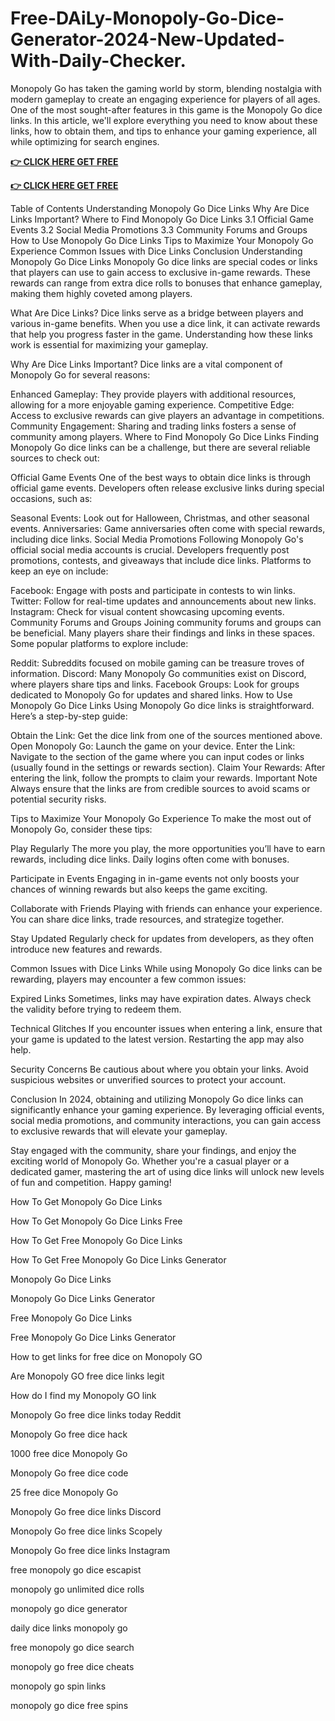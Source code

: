# Free-DAiLy-Monopoly-Go-Dice-Generator-2024-New-Updated-With-Daily-Checker.

Monopoly Go has taken the gaming world by storm, blending nostalgia with modern gameplay to create an engaging experience for players of all ages. One of the most sought-after features in this game is the Monopoly Go dice links. In this article, we'll explore everything you need to know about these links, how to obtain them, and tips to enhance your gaming experience, all while optimizing for search engines.

**[👉 CLICK HERE GET FREE](https://tinyurl.com/yraheyk3)**

**[👉 CLICK HERE GET FREE](https://tinyurl.com/yraheyk3)**

Table of Contents Understanding Monopoly Go Dice Links Why Are Dice Links Important? Where to Find Monopoly Go Dice Links 3.1 Official Game Events 3.2 Social Media Promotions 3.3 Community Forums and Groups How to Use Monopoly Go Dice Links Tips to Maximize Your Monopoly Go Experience Common Issues with Dice Links Conclusion Understanding Monopoly Go Dice Links Monopoly Go dice links are special codes or links that players can use to gain access to exclusive in-game rewards. These rewards can range from extra dice rolls to bonuses that enhance gameplay, making them highly coveted among players.

What Are Dice Links? Dice links serve as a bridge between players and various in-game benefits. When you use a dice link, it can activate rewards that help you progress faster in the game. Understanding how these links work is essential for maximizing your gameplay.

Why Are Dice Links Important? Dice links are a vital component of Monopoly Go for several reasons:

Enhanced Gameplay: They provide players with additional resources, allowing for a more enjoyable gaming experience. Competitive Edge: Access to exclusive rewards can give players an advantage in competitions. Community Engagement: Sharing and trading links fosters a sense of community among players. Where to Find Monopoly Go Dice Links Finding Monopoly Go dice links can be a challenge, but there are several reliable sources to check out:

Official Game Events One of the best ways to obtain dice links is through official game events. Developers often release exclusive links during special occasions, such as:

Seasonal Events: Look out for Halloween, Christmas, and other seasonal events. Anniversaries: Game anniversaries often come with special rewards, including dice links. Social Media Promotions Following Monopoly Go's official social media accounts is crucial. Developers frequently post promotions, contests, and giveaways that include dice links. Platforms to keep an eye on include:

Facebook: Engage with posts and participate in contests to win links. Twitter: Follow for real-time updates and announcements about new links. Instagram: Check for visual content showcasing upcoming events. Community Forums and Groups Joining community forums and groups can be beneficial. Many players share their findings and links in these spaces. Some popular platforms to explore include:

Reddit: Subreddits focused on mobile gaming can be treasure troves of information. Discord: Many Monopoly Go communities exist on Discord, where players share tips and links. Facebook Groups: Look for groups dedicated to Monopoly Go for updates and shared links. How to Use Monopoly Go Dice Links Using Monopoly Go dice links is straightforward. Here’s a step-by-step guide:

Obtain the Link: Get the dice link from one of the sources mentioned above. Open Monopoly Go: Launch the game on your device. Enter the Link: Navigate to the section of the game where you can input codes or links (usually found in the settings or rewards section). Claim Your Rewards: After entering the link, follow the prompts to claim your rewards. Important Note Always ensure that the links are from credible sources to avoid scams or potential security risks.

Tips to Maximize Your Monopoly Go Experience To make the most out of Monopoly Go, consider these tips:

Play Regularly The more you play, the more opportunities you’ll have to earn rewards, including dice links. Daily logins often come with bonuses.

Participate in Events Engaging in in-game events not only boosts your chances of winning rewards but also keeps the game exciting.

Collaborate with Friends Playing with friends can enhance your experience. You can share dice links, trade resources, and strategize together.

Stay Updated Regularly check for updates from developers, as they often introduce new features and rewards.

Common Issues with Dice Links While using Monopoly Go dice links can be rewarding, players may encounter a few common issues:

Expired Links Sometimes, links may have expiration dates. Always check the validity before trying to redeem them.

Technical Glitches If you encounter issues when entering a link, ensure that your game is updated to the latest version. Restarting the app may also help.

Security Concerns Be cautious about where you obtain your links. Avoid suspicious websites or unverified sources to protect your account.

Conclusion In 2024, obtaining and utilizing Monopoly Go dice links can significantly enhance your gaming experience. By leveraging official events, social media promotions, and community interactions, you can gain access to exclusive rewards that will elevate your gameplay.

Stay engaged with the community, share your findings, and enjoy the exciting world of Monopoly Go. Whether you're a casual player or a dedicated gamer, mastering the art of using dice links will unlock new levels of fun and competition. Happy gaming!

How To Get Monopoly Go Dice Links

How To Get Monopoly Go Dice Links Free

How To Get Free Monopoly Go Dice Links

How To Get Free Monopoly Go Dice Links Generator

Monopoly Go Dice Links

Monopoly Go Dice Links Generator

Free Monopoly Go Dice Links

Free Monopoly Go Dice Links Generator

How to get links for free dice on Monopoly GO

Are Monopoly GO free dice links legit

How do I find my Monopoly GO link

Monopoly Go free dice links today Reddit

Monopoly Go free dice hack

1000 free dice Monopoly Go

Monopoly Go free dice code

25 free dice Monopoly Go

Monopoly Go free dice links Discord

Monopoly Go free dice links Scopely

Monopoly Go free dice links Instagram

free monopoly go dice escapist

monopoly go unlimited dice rolls

monopoly go dice generator

daily dice links monopoly go

free monopoly go dice search

monopoly go free dice cheats

monopoly go spin links

monopoly go dice free spins
